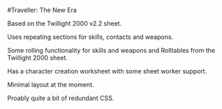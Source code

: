 #Traveller: The New Era

Based on the Twillight 2000 v2.2 sheet.

Uses repeating sections for skills, contacts and weapons.

Some rolling functionality for skills and weapons and Rolltables from the Twillight 2000 sheet.

Has a character creation worksheet with some sheet worker support.

Minimal layout at the moment.

Proably quite a bit of redundant CSS.

